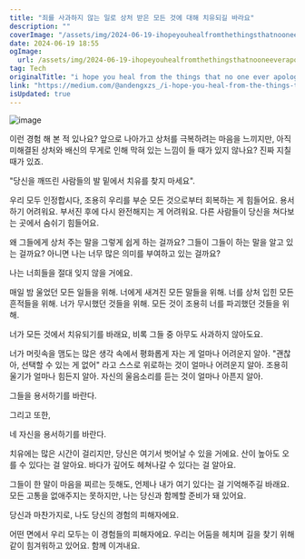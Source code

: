 ```yaml
---
title: "죄를 사과하지 않는 일로 상처 받은 모든 것에 대해 치유되길 바라요"
description: ""
coverImage: "/assets/img/2024-06-19-ihopeyouhealfromthethingsthatnooneeverapologizedfor_0.png"
date: 2024-06-19 18:55
ogImage: 
  url: /assets/img/2024-06-19-ihopeyouhealfromthethingsthatnooneeverapologizedfor_0.png
tag: Tech
originalTitle: "i hope you heal from the things that no one ever apologized for"
link: "https://medium.com/@andengxzs_/i-hope-you-heal-from-the-things-that-no-one-ever-apologized-for-cc48d799e8b6"
isUpdated: true
---
```







![image](/assets/img/2024-06-19-ihopeyouhealfromthethingsthatnooneeverapologizedfor_0.png)

이런 경험 해 본 적 있나요? 앞으로 나아가고 상처를 극복하려는 마음을 느끼지만, 아직 미해결된 상처와 배신의 무게로 인해 막혀 있는 느낌이 들 때가 있지 않나요? 진짜 지칠 때가 있죠.

"당신을 깨뜨린 사람들의 발 밑에서 치유를 찾지 마세요".

우리 모두 인정합시다, 조용히 우리를 부순 모든 것으로부터 회복하는 게 힘들어요. 용서하기 어려워요. 부서진 후에 다시 완전해지는 게 어려워요. 다른 사람들이 당신을 쳐다보는 곳에서 숨쉬기 힘들어요.


<div class="content-ad"></div>

왜 그들에게 상처 주는 말을 그렇게 쉽게 하는 걸까요? 그들이 그들이 하는 말을 알고 있는 걸까요? 아니면 나는 너무 많은 의미를 부여하고 있는 걸까요?

나는 너희들을 절대 잊지 않을 거에요.

매일 밤 울었던 모든 일들을 위해. 너에게 새겨진 모든 말들을 위해. 너를 상처 입힌 모든 흔적들을 위해. 너가 무시했던 것들을 위해. 모든 것이 조용히 너를 파괴했던 것들을 위해.

너가 모든 것에서 치유되기를 바래요, 비록 그들 중 아무도 사과하지 않아도요.

<div class="content-ad"></div>

너가 머릿속을 맴도는 많은 생각 속에서 평화롭게 자는 게 얼마나 어려운지 알아. "괜찮아, 선택할 수 있는 게 없어" 라고 스스로 위로하는 것이 얼마나 어려운지 알아. 조용히 울기가 얼마나 힘든지 알아. 자신의 울음소리를 듣는 것이 얼마나 아픈지 알아.

그들을 용서하기를 바란다.

그리고 또한,

네 자신을 용서하기를 바란다.

<div class="content-ad"></div>

치유에는 많은 시간이 걸리지만, 당신은 여기서 벗어날 수 있을 거에요. 산이 높아도 오를 수 있다는 걸 알아요. 바다가 깊어도 헤쳐나갈 수 있다는 걸 알아요.

그들이 한 말이 마음을 찌르는 듯해도, 언제나 내가 여기 있다는 걸 기억해주길 바래요. 모든 고통을 없애주지는 못하지만, 나는 당신과 함께할 준비가 돼 있어요.

당신과 마찬가지로, 나도 당신의 경험의 피해자에요.

어떤 면에서 우리 모두는 이 경험들의 피해자에요. 우리는 어둠을 헤치며 길을 찾기 위해 같이 힘겨워하고 있어요. 함께 이겨내요.